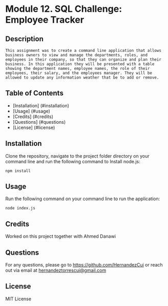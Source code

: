 # Module 12. SQL Challenge: Employee Tracker

## Description
    This assignment was to create a command line application that allows business owners to view and manage the departments, roles, and employees in their company, so that they can organize and plan their business. In this application they will be presented with a table showing the department names, employee names, the role of their employees, their salary, and the employees manager. They will be allowed to update any information weather that be to add or remove. 

## Table of Contents
* [Installation] (#installation)
* [Usage] (#usage)
* [Credits] (#credits)
* [Questions] (#questions)
* [License] (#license)

## Installation

Clone the repository, navigate to the project folder directory on your command line and run the following command to Install node.js: 

```npm install```

## Usage

Run the following command on your command line to run the application: 

```node index.js```

## Credits 

Worked on this project together with Ahmed Danawi 

## Questions

For any questions, please go to https://github.com/HernandezCui
or reach out via email at hernandeztorrescui@gmail.com

## License

MIT License 